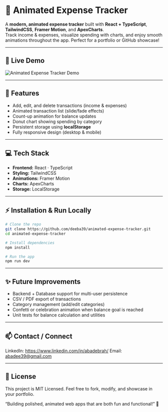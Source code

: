 # 💸 Animated Expense Tracker

A **modern, animated expense tracker** built with **React + TypeScript**, **TailwindCSS**, **Framer Motion**, and **ApexCharts**.  
Track income & expenses, visualize spending with charts, and enjoy smooth animations throughout the app. Perfect for a portfolio or GitHub showcase!

---

## 🎥 Live Demo

![Animated Expense Tracker Demo](https://animated-expense-tracker-latest.vercel.app/)

---

## 🚀 Features

- Add, edit, and delete transactions (income & expenses)  
- Animated transaction list (slide/fade effects)  
- Count-up animation for balance updates  
- Donut chart showing spending by category  
- Persistent storage using **localStorage**  
- Fully responsive design (desktop & mobile)  

---

## 💻 Tech Stack

- **Frontend:** React · TypeScript  
- **Styling:** TailwindCSS  
- **Animations:** Framer Motion  
- **Charts:** ApexCharts  
- **Storage:** LocalStorage  

---

## ⚡ Installation & Run Locally

```bash
# Clone the repo
git clone https://github.com/deeba39/animated-expense-tracker.git
cd animated-expense-tracker

# Install dependencies
npm install

# Run the app
npm run dev

```

---

## ✨ Future Improvements

- Backend + Database support for multi-user persistence
- CSV / PDF export of transactions
- Category management (add/edit categories)
- Confetti or celebration animation when balance goal is reached
- Unit tests for balance calculation and utilities

---

## 📫 Contact / Connect

LinkedIn: https://www.linkedin.com/in/abadebrah/
Email: abadee39@gmail.com

---

## 🔖 License

This project is MIT Licensed. Feel free to fork, modify, and showcase in your portfolio.

“Building polished, animated web apps that are both fun and functional!” 🚀
